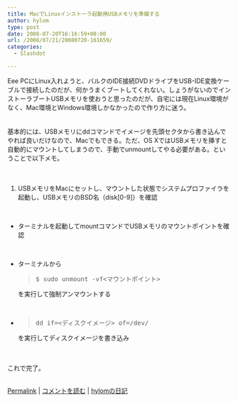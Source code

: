 ```yaml
---
title: MacでLinuxインストーラ起動用USBメモリを準備する
author: hylom
type: post
date: 2008-07-20T16:16:59+00:00
url: /2008/07/21/20080720-161659/
categories:
  - Slashdot

---
```

Eee PCにLinux入れようと、バルクのIDE接続DVDドライブをUSB-IDE変換ケーブルで接続したのだが、何かうまくブートしてくれない。しょうがないのでインストーラブートUSBメモリを使おうと思ったのだが、自宅には現在Linux環境がなく、Mac環境とWindows環境しかなかったので作り方に迷う。  
</br>   
基本的には、USBメモリにddコマンドでイメージを先頭セクタから書き込んでやれば良いだけなので、Macでもできる。ただ、OS XではUSBメモリを挿すと自動的にマウントしてしまうので、手動でunmountしてやる必要がある。ということで以下メモ。</br>  
</br> 

  1. USBメモリをMacにセットし、マウントした状態でシステムプロファイラを起動し、USBメモリのBSD名（disk[0-9]）を確認 

</br> 

  * ターミナルを起動してmountコマンドでUSBメモリのマウントポイントを確認 
</br> 

  * ターミナルから
  
    > <div>
    >   <tt> $ sudo unmount -vf<マウントポイント> </tt>
    > </div>
    
    を実行して強制アンマウントする 

</br> 

  * > <div>
    >   <tt> dd if=<ディスクイメージ> of=/dev/<BSD名> </tt>
    > </div>
    
    を実行してディスクイメージを書き込み 

</br>  
</br>   
これで完了。</br>  
</br> 

   [Permalink][1] |    [コメントを読む][2] |    [hylomの日記][3] 

</br>

 [1]: http://slashdot.jp/~hylom/journal/446676
 [2]: http://slashdot.jp/~hylom/journal/446676#acomments
 [3]: http://slashdot.jp/~hylom/journal/